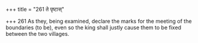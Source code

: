 +++
title = "261 ते पृष्टास्"

+++
261	As they, being examined, declare the marks for the meeting of the boundaries (to be), even so the king shall justly cause them to be fixed between the two villages.